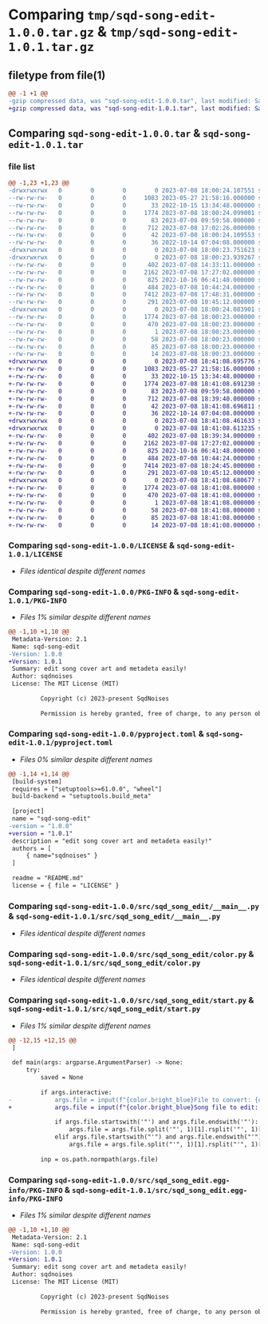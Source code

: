 # Comparing `tmp/sqd-song-edit-1.0.0.tar.gz` & `tmp/sqd-song-edit-1.0.1.tar.gz`

## filetype from file(1)

```diff
@@ -1 +1 @@
-gzip compressed data, was "sqd-song-edit-1.0.0.tar", last modified: Sat Jul  8 18:00:24 2023, max compression
+gzip compressed data, was "sqd-song-edit-1.0.1.tar", last modified: Sat Jul  8 18:41:08 2023, max compression
```

## Comparing `sqd-song-edit-1.0.0.tar` & `sqd-song-edit-1.0.1.tar`

### file list

```diff
@@ -1,23 +1,23 @@
-drwxrwxrwx   0        0        0        0 2023-07-08 18:00:24.107551 sqd-song-edit-1.0.0/
--rw-rw-rw-   0        0        0     1083 2023-05-27 21:58:16.000000 sqd-song-edit-1.0.0/LICENSE
--rw-rw-rw-   0        0        0       33 2022-10-15 13:34:48.000000 sqd-song-edit-1.0.0/MANIFEST.in
--rw-rw-rw-   0        0        0     1774 2023-07-08 18:00:24.099001 sqd-song-edit-1.0.0/PKG-INFO
--rw-rw-rw-   0        0        0       83 2023-07-08 09:59:58.000000 sqd-song-edit-1.0.0/README.md
--rw-rw-rw-   0        0        0      712 2023-07-08 17:02:26.000000 sqd-song-edit-1.0.0/pyproject.toml
--rw-rw-rw-   0        0        0       42 2023-07-08 18:00:24.109553 sqd-song-edit-1.0.0/setup.cfg
--rw-rw-rw-   0        0        0       36 2022-10-14 07:04:08.000000 sqd-song-edit-1.0.0/setup.py
-drwxrwxrwx   0        0        0        0 2023-07-08 18:00:23.751623 sqd-song-edit-1.0.0/src/
-drwxrwxrwx   0        0        0        0 2023-07-08 18:00:23.939267 sqd-song-edit-1.0.0/src/sqd_song_edit/
--rw-rw-rw-   0        0        0      402 2023-07-08 14:33:11.000000 sqd-song-edit-1.0.0/src/sqd_song_edit/__init__.py
--rw-rw-rw-   0        0        0     2162 2023-07-08 17:27:02.000000 sqd-song-edit-1.0.0/src/sqd_song_edit/__main__.py
--rw-rw-rw-   0        0        0      825 2022-10-16 06:41:48.000000 sqd-song-edit-1.0.0/src/sqd_song_edit/color.py
--rw-rw-rw-   0        0        0      484 2023-07-08 10:44:24.000000 sqd-song-edit-1.0.0/src/sqd_song_edit/errors.py
--rw-rw-rw-   0        0        0     7412 2023-07-08 17:48:31.000000 sqd-song-edit-1.0.0/src/sqd_song_edit/start.py
--rw-rw-rw-   0        0        0      291 2023-07-08 10:45:12.000000 sqd-song-edit-1.0.0/src/sqd_song_edit/utils.py
-drwxrwxrwx   0        0        0        0 2023-07-08 18:00:24.083901 sqd-song-edit-1.0.0/src/sqd_song_edit.egg-info/
--rw-rw-rw-   0        0        0     1774 2023-07-08 18:00:23.000000 sqd-song-edit-1.0.0/src/sqd_song_edit.egg-info/PKG-INFO
--rw-rw-rw-   0        0        0      470 2023-07-08 18:00:23.000000 sqd-song-edit-1.0.0/src/sqd_song_edit.egg-info/SOURCES.txt
--rw-rw-rw-   0        0        0        1 2023-07-08 18:00:23.000000 sqd-song-edit-1.0.0/src/sqd_song_edit.egg-info/dependency_links.txt
--rw-rw-rw-   0        0        0       58 2023-07-08 18:00:23.000000 sqd-song-edit-1.0.0/src/sqd_song_edit.egg-info/entry_points.txt
--rw-rw-rw-   0        0        0       85 2023-07-08 18:00:23.000000 sqd-song-edit-1.0.0/src/sqd_song_edit.egg-info/requires.txt
--rw-rw-rw-   0        0        0       14 2023-07-08 18:00:23.000000 sqd-song-edit-1.0.0/src/sqd_song_edit.egg-info/top_level.txt
+drwxrwxrwx   0        0        0        0 2023-07-08 18:41:08.695776 sqd-song-edit-1.0.1/
+-rw-rw-rw-   0        0        0     1083 2023-05-27 21:58:16.000000 sqd-song-edit-1.0.1/LICENSE
+-rw-rw-rw-   0        0        0       33 2022-10-15 13:34:48.000000 sqd-song-edit-1.0.1/MANIFEST.in
+-rw-rw-rw-   0        0        0     1774 2023-07-08 18:41:08.691230 sqd-song-edit-1.0.1/PKG-INFO
+-rw-rw-rw-   0        0        0       83 2023-07-08 09:59:58.000000 sqd-song-edit-1.0.1/README.md
+-rw-rw-rw-   0        0        0      712 2023-07-08 18:39:40.000000 sqd-song-edit-1.0.1/pyproject.toml
+-rw-rw-rw-   0        0        0       42 2023-07-08 18:41:08.696811 sqd-song-edit-1.0.1/setup.cfg
+-rw-rw-rw-   0        0        0       36 2022-10-14 07:04:08.000000 sqd-song-edit-1.0.1/setup.py
+drwxrwxrwx   0        0        0        0 2023-07-08 18:41:08.461633 sqd-song-edit-1.0.1/src/
+drwxrwxrwx   0        0        0        0 2023-07-08 18:41:08.613235 sqd-song-edit-1.0.1/src/sqd_song_edit/
+-rw-rw-rw-   0        0        0      402 2023-07-08 18:39:34.000000 sqd-song-edit-1.0.1/src/sqd_song_edit/__init__.py
+-rw-rw-rw-   0        0        0     2162 2023-07-08 17:27:02.000000 sqd-song-edit-1.0.1/src/sqd_song_edit/__main__.py
+-rw-rw-rw-   0        0        0      825 2022-10-16 06:41:48.000000 sqd-song-edit-1.0.1/src/sqd_song_edit/color.py
+-rw-rw-rw-   0        0        0      484 2023-07-08 10:44:24.000000 sqd-song-edit-1.0.1/src/sqd_song_edit/errors.py
+-rw-rw-rw-   0        0        0     7414 2023-07-08 18:24:45.000000 sqd-song-edit-1.0.1/src/sqd_song_edit/start.py
+-rw-rw-rw-   0        0        0      291 2023-07-08 10:45:12.000000 sqd-song-edit-1.0.1/src/sqd_song_edit/utils.py
+drwxrwxrwx   0        0        0        0 2023-07-08 18:41:08.680677 sqd-song-edit-1.0.1/src/sqd_song_edit.egg-info/
+-rw-rw-rw-   0        0        0     1774 2023-07-08 18:41:08.000000 sqd-song-edit-1.0.1/src/sqd_song_edit.egg-info/PKG-INFO
+-rw-rw-rw-   0        0        0      470 2023-07-08 18:41:08.000000 sqd-song-edit-1.0.1/src/sqd_song_edit.egg-info/SOURCES.txt
+-rw-rw-rw-   0        0        0        1 2023-07-08 18:41:08.000000 sqd-song-edit-1.0.1/src/sqd_song_edit.egg-info/dependency_links.txt
+-rw-rw-rw-   0        0        0       58 2023-07-08 18:41:08.000000 sqd-song-edit-1.0.1/src/sqd_song_edit.egg-info/entry_points.txt
+-rw-rw-rw-   0        0        0       85 2023-07-08 18:41:08.000000 sqd-song-edit-1.0.1/src/sqd_song_edit.egg-info/requires.txt
+-rw-rw-rw-   0        0        0       14 2023-07-08 18:41:08.000000 sqd-song-edit-1.0.1/src/sqd_song_edit.egg-info/top_level.txt
```

### Comparing `sqd-song-edit-1.0.0/LICENSE` & `sqd-song-edit-1.0.1/LICENSE`

 * *Files identical despite different names*

### Comparing `sqd-song-edit-1.0.0/PKG-INFO` & `sqd-song-edit-1.0.1/PKG-INFO`

 * *Files 1% similar despite different names*

```diff
@@ -1,10 +1,10 @@
 Metadata-Version: 2.1
 Name: sqd-song-edit
-Version: 1.0.0
+Version: 1.0.1
 Summary: edit song cover art and metadeta easily!
 Author: sqdnoises
 License: The MIT License (MIT)
         
         Copyright (c) 2023-present SqdNoises
         
         Permission is hereby granted, free of charge, to any person obtaining a
```

### Comparing `sqd-song-edit-1.0.0/pyproject.toml` & `sqd-song-edit-1.0.1/pyproject.toml`

 * *Files 0% similar despite different names*

```diff
@@ -1,14 +1,14 @@
 [build-system]
 requires = ["setuptools>=61.0.0", "wheel"]
 build-backend = "setuptools.build_meta"
 
 [project]
 name = "sqd-song-edit"
-version = "1.0.0"
+version = "1.0.1"
 description = "edit song cover art and metadeta easily!"
 authors = [
     { name="sqdnoises" }
 ]
 
 readme = "README.md"
 license = { file = "LICENSE" }
```

### Comparing `sqd-song-edit-1.0.0/src/sqd_song_edit/__main__.py` & `sqd-song-edit-1.0.1/src/sqd_song_edit/__main__.py`

 * *Files identical despite different names*

### Comparing `sqd-song-edit-1.0.0/src/sqd_song_edit/color.py` & `sqd-song-edit-1.0.1/src/sqd_song_edit/color.py`

 * *Files identical despite different names*

### Comparing `sqd-song-edit-1.0.0/src/sqd_song_edit/start.py` & `sqd-song-edit-1.0.1/src/sqd_song_edit/start.py`

 * *Files 1% similar despite different names*

```diff
@@ -12,15 +12,15 @@
 ]
 
 def main(args: argparse.ArgumentParser) -> None:
     try:
         saved = None
 
         if args.interactive:
-            args.file = input(f"{color.bright_blue}File to convert: {color.bright_white}").strip()
+            args.file = input(f"{color.bright_blue}Song file to edit: {color.bright_white}").strip()
 
             if args.file.startswith('"') and args.file.endswith('"'):
                 args.file = args.file.split('"', 1)[1].rsplit('"', 1)[0]
             elif args.file.startswith("'") and args.file.endswith("'"):
                 args.file = args.file.split("'", 1)[1].rsplit("'", 1)[0]
 
         inp = os.path.normpath(args.file)
```

### Comparing `sqd-song-edit-1.0.0/src/sqd_song_edit.egg-info/PKG-INFO` & `sqd-song-edit-1.0.1/src/sqd_song_edit.egg-info/PKG-INFO`

 * *Files 1% similar despite different names*

```diff
@@ -1,10 +1,10 @@
 Metadata-Version: 2.1
 Name: sqd-song-edit
-Version: 1.0.0
+Version: 1.0.1
 Summary: edit song cover art and metadeta easily!
 Author: sqdnoises
 License: The MIT License (MIT)
         
         Copyright (c) 2023-present SqdNoises
         
         Permission is hereby granted, free of charge, to any person obtaining a
```

